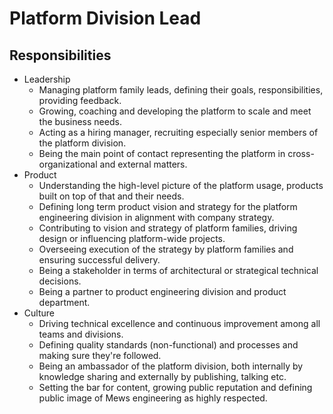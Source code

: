# Platform Division Lead

## Responsibilities

- Leadership
  - Managing platform family leads, defining their goals, responsibilities, providing feedback.
  - Growing, coaching and developing the platform to scale and meet the business needs.
  - Acting as a hiring manager, recruiting especially senior members of the platform division.
  - Being the main point of contact representing the platform in cross-organizational and external matters.
- Product
  - Understanding the high-level picture of the platform usage, products built on top of that and their needs.
  - Defining long term product vision and strategy for the platform engineering division in alignment with company strategy.
  - Contributing to vision and strategy of platform families, driving design or influencing platform-wide projects.
  - Overseeing execution of the strategy by platform families and ensuring successful delivery.
  - Being a stakeholder in terms of architectural or strategical technical decisions.
  - Being a partner to product engineering division and product department.
- Culture
  - Driving technical excellence and continuous improvement among all teams and divisions.
  - Defining quality standards (non-functional) and processes and making sure they're followed.
  - Being an ambassador of the platform division, both internally by knowledge sharing and externally by publishing, talking etc.
  - Setting the bar for content, growing public reputation and defining public image of Mews engineering as highly respected.
